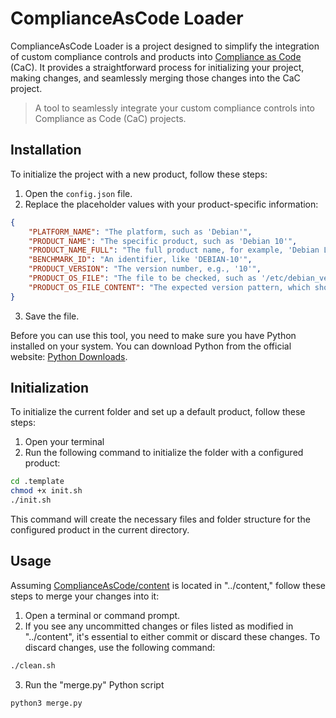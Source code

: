 # ComplianceAsCode Loader

ComplianceAsCode Loader is a project designed to simplify the integration of custom compliance controls and products into [Compliance as Code](https://github.com/ComplianceAsCode/content) (CaC). It provides a straightforward process for initializing your project, making changes, and seamlessly merging those changes into the CaC project.

> A tool to seamlessly integrate your custom compliance controls into Compliance as Code (CaC) projects.

## Installation

To initialize the project with a new product, follow these steps:

1. Open the `config.json` file.
2. Replace the placeholder values with your product-specific information:

```json
{
    "PLATFORM_NAME": "The platform, such as 'Debian'",
    "PRODUCT_NAME": "The specific product, such as 'Debian 10'",
    "PRODUCT_NAME_FULL": "The full product name, for example, 'Debian Linux 10'",
    "BENCHMARK_ID": "An identifier, like 'DEBIAN-10'",
    "PRODUCT_VERSION": "The version number, e.g., '10'",
    "PRODUCT_OS_FILE": "The file to be checked, such as '/etc/debian_version'",
    "PRODUCT_OS_FILE_CONTENT": "The expected version pattern, which should match the installed version, for example, '^10\\.[0-9]+$'"
}
```

3. Save the file.

Before you can use this tool, you need to make sure you have Python installed on your system. You can download Python from the official website: [Python Downloads](https://www.python.org/downloads/).

## Initialization

To initialize the current folder and set up a default product, follow these steps:

1. Open your terminal
2. Run the following command to initialize the folder with a configured product:

```bash
cd .template
chmod +x init.sh
./init.sh
```

This command will create the necessary files and folder structure for the configured product in the current directory.

## Usage

Assuming [ComplianceAsCode/content](https://github.com/ComplianceAsCode/content) is located in "../content," follow these steps to merge your changes into it:

1. Open a terminal or command prompt. 
2. If you see any uncommitted changes or files listed as modified in "../content", it's essential to either commit or discard these changes. To discard changes, use the following command:

```bash
./clean.sh
```

3. Run the "merge.py" Python script

```bash
python3 merge.py
```
